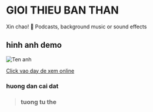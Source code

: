 # GIOI THIEU BAN THAN 
Xin chao!
:smiling_face_with_three_hearts: Podcasts, background music or sound effects
## hinh anh demo
![Ten anh](https://image.thanhnien.vn/w2048/Uploaded/2023/cjhwpdhnw/2020_04_19/nija2_vgrq.jpg)

[Click vao day de xem online](https://google.com)
### huong dan cai dat
> ### tuong tu the <h3>

